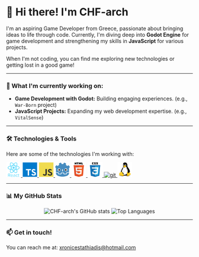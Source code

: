 # 👋 Hi there! I'm CHF-arch

I'm an aspiring Game Developer from Greece, passionate about bringing ideas to life through code. Currently, I'm diving deep into **Godot Engine** for game development and strengthening my skills in **JavaScript** for various projects.

When I'm not coding, you can find me exploring new technologies or getting lost in a good game!

---

### 🚀 What I'm currently working on:
-   **Game Development with Godot:** Building engaging experiences. (e.g., `War-Born` project)
-   **JavaScript Projects:** Expanding my web development expertise. (e.g., `VitalSense`)

---

### 🛠️ Technologies & Tools

Here are some of the technologies I'm working with:

<p align="left">
  <a href="https://reactjs.org/" target="_blank" rel="noreferrer"> 
    <img src="https://raw.githubusercontent.com/devicons/devicon/master/icons/react/react-original-wordmark.svg" alt="react" width="40" height="40"/> 
  </a>
  <a href="https://www.typescriptlang.org/" target="_blank" rel="noreferrer"> 
    <img src="https://raw.githubusercontent.com/devicons/devicon/master/icons/typescript/typescript-original.svg" alt="typescript" width="40" height="40"/> 
  </a>
  <a href="https://www.javascript.com" target="_blank" rel="noreferrer">
    <img src="https://raw.githubusercontent.com/devicons/devicon/master/icons/javascript/javascript-original.svg" alt="javascript" width="40" height="40"/>
  </a>
  <a href="https://godotengine.org" target="_blank" rel="noreferrer">
    <img src="https://raw.githubusercontent.com/devicons/devicon/master/icons/godot/godot-original.svg" alt="godot" width="40" height="40"/>
  </a>
  <a href="https://www.w3.org/html/" target="_blank" rel="noreferrer">
    <img src="https://raw.githubusercontent.com/devicons/devicon/master/icons/html5/html5-original-wordmark.svg" alt="html5" width="40" height="40"/>
  </a>
  <a href="https://www.w3.org/Style/CSS/Overview.en.html" target="_blank" rel="noreferrer">
    <img src="https://raw.githubusercontent.com/devicons/devicon/master/icons/css3/css3-original-wordmark.svg" alt="css3" width="40" height="40"/>
  </a>
  <a href="https://git-scm.com/" target="_blank" rel="noreferrer">
    <img src="https://www.vectorlogo.zone/logos/git-scm/git-scm-icon.svg" alt="git" width="40" height="40"/>
  </a>
  <a href="https://www.linux.org/" target="_blank" rel="noreferrer">
    <img src="https://raw.githubusercontent.com/devicons/devicon/master/icons/linux/linux-original.svg" alt="linux" width="40" height="40"/>
  </a>
</p>

---

### 📊 My GitHub Stats

<p align="center">
  <img src="https://github-readme-stats.vercel.app/api?username=CHF-arch&show_icons=true&theme=dark&include_all_commits=true&count_private=true" alt="CHF-arch's GitHub stats"/>
  <img src="https://github-readme-stats.vercel.app/api/top-langs/?username=CHF-arch&layout=compact&theme=dark" alt="Top Languages"/>
</p>

---

### 📫 Get in touch!

You can reach me at: xronicestathiadis@hotmail.com
